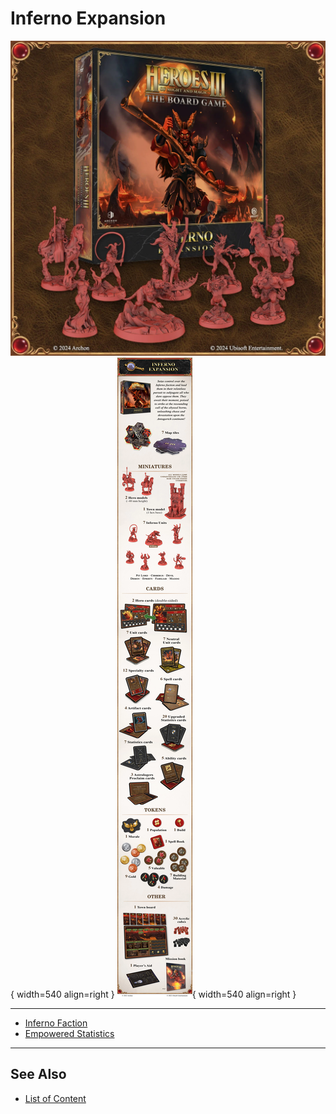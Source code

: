 # Inferno Expansion

![Inferno Expansion](../assets/content-inferno_expansion-box.webp){ width=540 align=right }
![Inferno Expansion](../assets/content-inferno_expansion-inside.webp){ width=540 align=right }
___
- [Inferno Faction](../towns/inferno.md)
- [Empowered Statistics](../statistics/index.md)
___


## See Also

- [List of Content](index.md)

